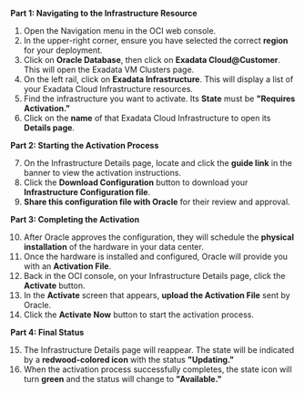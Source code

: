 
**Part 1: Navigating to the Infrastructure Resource**

1.  Open the Navigation menu in the OCI web console.
2.  In the upper-right corner, ensure you have selected the correct **region** for your deployment.
3.  Click on **Oracle Database**, then click on **Exadata Cloud@Customer**. This will open the Exadata VM Clusters page.
4.  On the left rail, click on **Exadata Infrastructure**. This will display a list of your Exadata Cloud Infrastructure resources.
5.  Find the infrastructure you want to activate. Its **State** must be **"Requires Activation."**
6.  Click on the **name** of that Exadata Cloud Infrastructure to open its **Details page**.

**Part 2: Starting the Activation Process**

7.  On the Infrastructure Details page, locate and click the **guide link** in the banner to view the activation instructions.
8.  Click the **Download Configuration** button to download your **Infrastructure Configuration file**.
9.  **Share this configuration file with Oracle** for their review and approval.

**Part 3: Completing the Activation**

10. After Oracle approves the configuration, they will schedule the **physical installation** of the hardware in your data center.
11. Once the hardware is installed and configured, Oracle will provide you with an **Activation File**.
12. Back in the OCI console, on your Infrastructure Details page, click the **Activate** button.
13. In the **Activate** screen that appears, **upload the Activation File** sent by Oracle.
14. Click the **Activate Now** button to start the activation process.

**Part 4: Final Status**

15. The Infrastructure Details page will reappear. The state will be indicated by a **redwood-colored icon** with the status **"Updating."**
16. When the activation process successfully completes, the state icon will turn **green** and the status will change to **"Available."**
